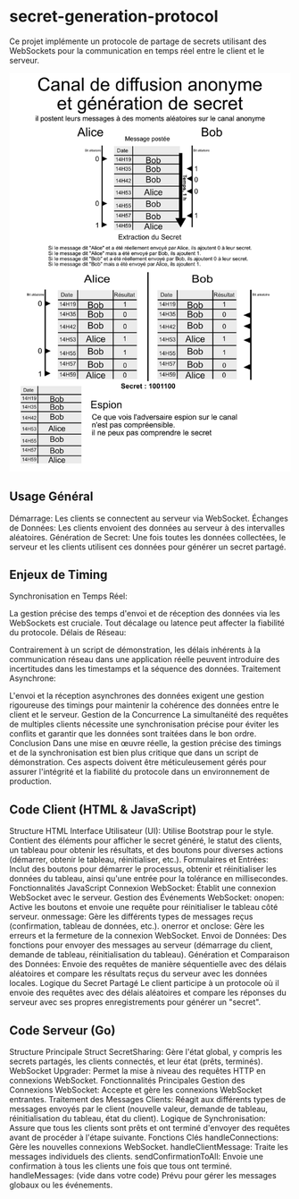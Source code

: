 # secret-generation-protocol
 
Ce projet implémente un protocole de partage de secrets utilisant des WebSockets pour la communication en temps réel entre le client et le serveur.

![sheam](TP2.png)

## Usage Général

Démarrage: Les clients se connectent au serveur via WebSocket.
Échanges de Données: Les clients envoient des données au serveur à des intervalles aléatoires.
Génération de Secret: Une fois toutes les données collectées, le serveur et les clients utilisent ces données pour générer un secret partagé.

## Enjeux de Timing

Synchronisation en Temps Réel:

La gestion précise des temps d'envoi et de réception des données via les WebSockets est cruciale. Tout décalage ou latence peut affecter la fiabilité du protocole.
Délais de Réseau:

Contrairement à un script de démonstration, les délais inhérents à la communication réseau dans une application réelle peuvent introduire des incertitudes dans les timestamps et la séquence des données.
Traitement Asynchrone:

L'envoi et la réception asynchrones des données exigent une gestion rigoureuse des timings pour maintenir la cohérence des données entre le client et le serveur.
Gestion de la Concurrence
La simultanéité des requêtes de multiples clients nécessite une synchronisation précise pour éviter les conflits et garantir que les données sont traitées dans le bon ordre.
Conclusion
Dans une mise en œuvre réelle, la gestion précise des timings et de la synchronisation est bien plus critique que dans un script de démonstration. Ces aspects doivent être méticuleusement gérés pour assurer l'intégrité et la fiabilité du protocole dans un environnement de production.



## Code Client (HTML & JavaScript)

Structure HTML
Interface Utilisateur (UI): Utilise Bootstrap pour le style. Contient des éléments pour afficher le secret généré, le statut des clients, un tableau pour obtenir les résultats, et des boutons pour diverses actions (démarrer, obtenir le tableau, réinitialiser, etc.).
Formulaires et Entrées: Inclut des boutons pour démarrer le processus, obtenir et réinitialiser les données du tableau, ainsi qu'une entrée pour la tolérance en millisecondes.
Fonctionnalités JavaScript
Connexion WebSocket: Établit une connexion WebSocket avec le serveur.
Gestion des Événements WebSocket:
onopen: Active les boutons et envoie une requête pour réinitialiser le tableau côté serveur.
onmessage: Gère les différents types de messages reçus (confirmation, tableau de données, etc.).
onerror et onclose: Gère les erreurs et la fermeture de la connexion WebSocket.
Envoi de Données: Des fonctions pour envoyer des messages au serveur (démarrage du client, demande de tableau, réinitialisation du tableau).
Génération et Comparaison des Données: Envoie des requêtes de manière séquentielle avec des délais aléatoires et compare les résultats reçus du serveur avec les données locales.
Logique du Secret Partagé
Le client participe à un protocole où il envoie des requêtes avec des délais aléatoires et compare les réponses du serveur avec ses propres enregistrements pour générer un "secret".

## Code Serveur (Go)
Structure Principale
Struct SecretSharing: Gère l'état global, y compris les secrets partagés, les clients connectés, et leur état (prêts, terminés).
WebSocket Upgrader: Permet la mise à niveau des requêtes HTTP en connexions WebSocket.
Fonctionnalités Principales
Gestion des Connexions WebSocket: Accepte et gère les connexions WebSocket entrantes.
Traitement des Messages Clients: Réagit aux différents types de messages envoyés par le client (nouvelle valeur, demande de tableau, réinitialisation du tableau, état du client).
Logique de Synchronisation: Assure que tous les clients sont prêts et ont terminé d'envoyer des requêtes avant de procéder à l'étape suivante.
Fonctions Clés
handleConnections: Gère les nouvelles connexions WebSocket.
handleClientMessage: Traite les messages individuels des clients.
sendConfirmationToAll: Envoie une confirmation à tous les clients une fois que tous ont terminé.
handleMessages: (vide dans votre code) Prévu pour gérer les messages globaux ou les événements.

